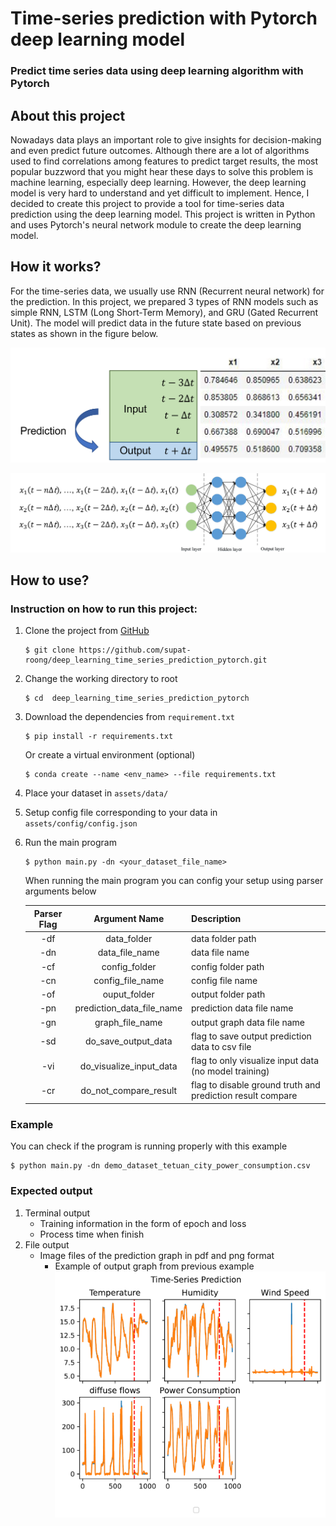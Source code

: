 # Time-series prediction with Pytorch deep learning model
### Predict time series data using deep learning algorithm with Pytorch

## About this project
Nowadays data plays an important role to give insights for decision-making and even predict future outcomes. Although there are a lot of algorithms used to find correlations among features to predict target results, the most popular buzzword that you might hear these days to solve this problem is machine learning, especially deep learning. However, the deep learning model is very hard to understand and yet difficult to implement. Hence, I decided to create this project to provide a tool for time-series data prediction using the deep learning model. This project is written in Python and uses Pytorch's neural network module to create the deep learning model. 

## How it works?
For the time-series data, we usually use RNN (Recurrent neural network) for the prediction. In this project, we prepared 3 types of RNN models such as simple RNN, LSTM (Long Short-Term Memory), and GRU (Gated Recurrent Unit). The model will predict data in the future state based on previous states as shown in the figure below.

![dataframe](https://github.com/supat-roong/deep_learning_time_series_prediction_pytorch/blob/main/assets/img/concept_img_1.png?raw=true)

![model](https://github.com/supat-roong/deep_learning_time_series_prediction_pytorch/blob/main/assets/img/concept_img_2.png?raw=true)
## How to use?
### Instruction on how to run this project:
1. Clone the project from [GitHub](https://github.com/supat-roong/deep_learning_time_series_prediction_pytorch.git)
    ```
    $ git clone https://github.com/supat-roong/deep_learning_time_series_prediction_pytorch.git
    ```
2. Change the working directory to root
    ```
    $ cd  deep_learning_time_series_prediction_pytorch
    ```
3. Download the dependencies from `requirement.txt`
    ```
    $ pip install -r requirements.txt
    ```
    
    Or create a virtual environment (optional)
    ```
    $ conda create --name <env_name> --file requirements.txt
    ```
4. Place your dataset in `assets/data/`
5. Setup config file corresponding to your data in `assets/config/config.json`
6. Run the main program
    ```
    $ python main.py -dn <your_dataset_file_name>
    ```

    When running the main program you can config your setup using parser arguments below

    | Parser Flag | Argument Name | Description    |
    | :---:       |    :----:   |          :--- |
    | -df         | data_folder       | data folder path   |
    | -dn         | data_file_name        | data file name  |
    | -cf         | config_folder       | config folder path  |
    | -cn         | config_file_name       | config file name   |
    | -of         | ouput_folder       | output folder path   |
    | -pn         | prediction_data_file_name       | prediction data file name   |
    | -gn    | graph_file_name       | output graph data file name   |
    | -sd    | do_save_output_data       | flag to save output prediction data to csv file   |
    | -vi    | do_visualize_input_data       | flag to only visualize input data (no model training)   |
    | -cr    | do_not_compare_result       | flag to disable ground truth and prediction result compare   |

### Example
You can check if the program is running properly with this example
```
$ python main.py -dn demo_dataset_tetuan_city_power_consumption.csv
```
### Expected output
1. Terminal output
   - Training information in the form of epoch and loss
   - Process time when finish
2. File output
   - Image files of the prediction graph in pdf and png format
     - Example of output graph from previous example
     ![output graph](https://github.com/supat-roong/deep_learning_time_series_prediction_pytorch/blob/main/assets/img/demo_output_graph.png?raw=true)
